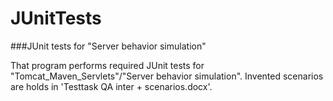 # JUnitTests
###JUnit tests for "Server behavior simulation"

That program performs required JUnit tests for "Tomcat_Maven_Servlets"/"Server behavior simulation".
Invented scenarios are holds in 'Testtask QA inter + scenarios.docx'.

